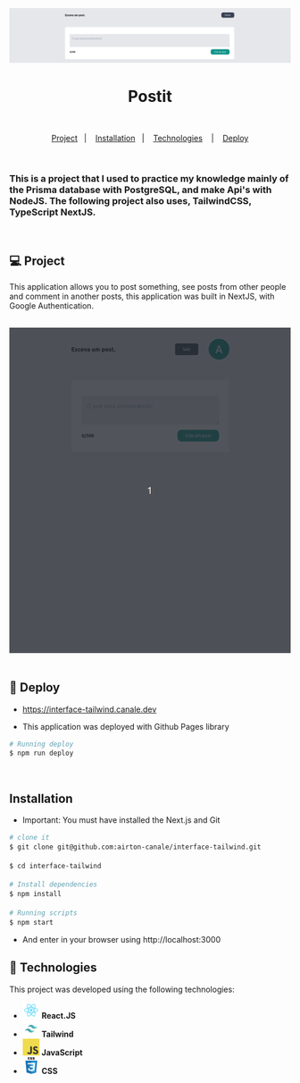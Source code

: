 <p align="center">
<img margin-left= "300px" src="https://raw.githubusercontent.com/airton-canale/postit/main/public/readme-image.jpeg" alt="Banner">
</p>  
<h1 align="center"><strong></strong></h1>
<h1 align="center"><strong>Postit</strong></h1>
<br>
<p align="center">
  <a href="#-project">Project</a>&nbsp;&nbsp;&nbsp;|&nbsp;&nbsp;&nbsp;
  <a href="#installation">Installation</a>&nbsp;&nbsp;&nbsp;|&nbsp;&nbsp;&nbsp;
  <a href="#-technologies">Technologies</a>
  &nbsp;&nbsp;&nbsp;|&nbsp;&nbsp;&nbsp;
  <a href="#-deploy">Deploy</a>
</p>

<br>



### This is a project that I used to practice my knowledge mainly of the Prisma database with PostgreSQL, and make Api's with NodeJS. The following project also uses, TailwindCSS, TypeScript NextJS.

<br>

## 💻 Project


<p>This application allows you to post something, see posts from other people and comment in another posts, this application was built in NextJS, with Google Authentication.</p>

<br>

<img src="/public/readme.gif" alt="Readme Gif">
<br>
<br>

## 🚀 Deploy
 -  https://interface-tailwind.canale.dev

 - This application was deployed with Github Pages library 


 ```bash
# Running deploy
$ npm run deploy
```
<br>

## Installation

- Important: You must have installed the Next.js and Git

```bash
# clone it
$ git clone git@github.com:airton-canale/interface-tailwind.git

$ cd interface-tailwind

# Install dependencies
$ npm install

# Running scripts
$ npm start
```
- And enter in your browser using http://localhost:3000


## 🚀 Technologies

This project was developed using the following technologies:

- <img height="30" src="https://raw.githubusercontent.com/github/explore/80688e429a7d4ef2fca1e82350fe8e3517d3494d/topics/react/react.png"> **React.JS**
- <img height="30" src="https://raw.githubusercontent.com/github/explore/80688e429a7d4ef2fca1e82350fe8e3517d3494d/topics/tailwind/tailwind.png"> **Tailwind**
- <img height="30" src="https://raw.githubusercontent.com/github/explore/80688e429a7d4ef2fca1e82350fe8e3517d3494d/topics/javascript/javascript.png"> **JavaScript**
- <img height="30" src="https://raw.githubusercontent.com/github/explore/80688e429a7d4ef2fca1e82350fe8e3517d3494d/topics/css/css.png"> **CSS**
